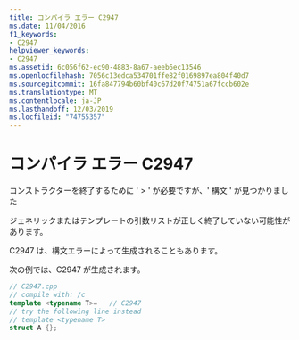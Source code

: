 ```yaml
---
title: コンパイラ エラー C2947
ms.date: 11/04/2016
f1_keywords:
- C2947
helpviewer_keywords:
- C2947
ms.assetid: 6c056f62-ec90-4883-8a67-aeeb6ec13546
ms.openlocfilehash: 7056c13edca534701ffe82f0169897ea804f40d7
ms.sourcegitcommit: 16fa847794b60bf40c67d20f74751a67fccb602e
ms.translationtype: MT
ms.contentlocale: ja-JP
ms.lasthandoff: 12/03/2019
ms.locfileid: "74755357"
---
```

# <a name="compiler-error-c2947"></a>コンパイラ エラー C2947

コンストラクターを終了するために ' > ' が必要ですが、' 構文 ' が見つかりました

ジェネリックまたはテンプレートの引数リストが正しく終了していない可能性があります。

C2947 は、構文エラーによって生成されることもあります。

次の例では、C2947 が生成されます。

```cpp
// C2947.cpp
// compile with: /c
template <typename T>=   // C2947
// try the following line instead
// template <typename T>
struct A {};
```
